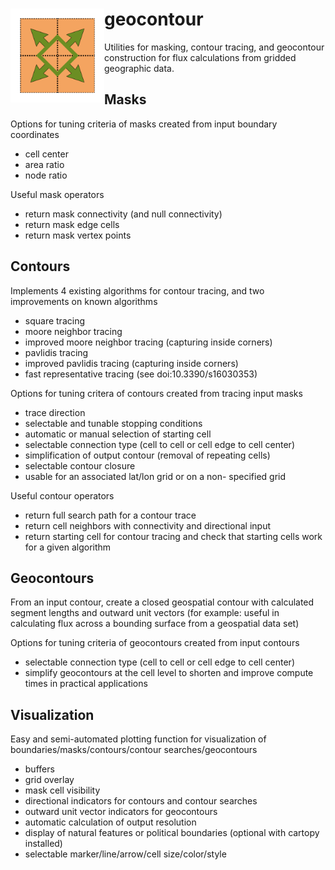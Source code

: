 <h1><img align="left" src="https://github.com/benkrichman/geocontour/raw/main/images/icon_geocontour.png" width="150" height="150">geocontour</h1>

Utilities for masking, contour tracing, and geocontour construction for flux calculations from gridded geographic data.


## Masks

Options for tuning criteria of masks created from input boundary coordinates
- cell center
- area ratio
- node ratio

Useful mask operators
- return mask connectivity (and null connectivity)
- return mask edge cells
- return mask vertex points

## Contours

Implements 4 existing algorithms for contour tracing, and two improvements on known algorithms
- square tracing
- moore neighbor tracing
- improved moore neighbor tracing (capturing inside corners)
- pavlidis tracing
- improved pavlidis tracing (capturing inside corners)
- fast representative tracing (see doi:10.3390/s16030353)

Options for tuning critera of contours created from tracing input masks
- trace direction
- selectable and tunable stopping conditions
- automatic or manual selection of starting cell
- selectable connection type (cell to cell or cell edge to cell center)
- simplification of output contour (removal of repeating cells)
- selectable contour closure
- usable for an associated lat/lon grid or on a non- specified grid

Useful contour operators
- return full search path for a contour trace
- return cell neighbors with connectivity and directional input
- return starting cell for contour tracing and check that starting cells work for a given algorithm

## Geocontours

From an input contour, create a closed geospatial contour with calculated segment lengths and outward unit vectors (for example: useful in calculating flux across a bounding surface from a geospatial data set)

Options for tuning criteria of geocontours created from input contours
- selectable connection type (cell to cell or cell edge to cell center)
- simplify geocontours at the cell level to shorten and improve compute times in practical applications

## Visualization

Easy and semi-automated plotting function for visualization of boundaries/masks/contours/contour searches/geocontours
- buffers
- grid overlay
- mask cell visibility
- directional indicators for contours and contour searches
- outward unit vector indicators for geocontours
- automatic calculation of output resolution
- display of natural features or political boundaries (optional with cartopy installed)
- selectable marker/line/arrow/cell size/color/style



